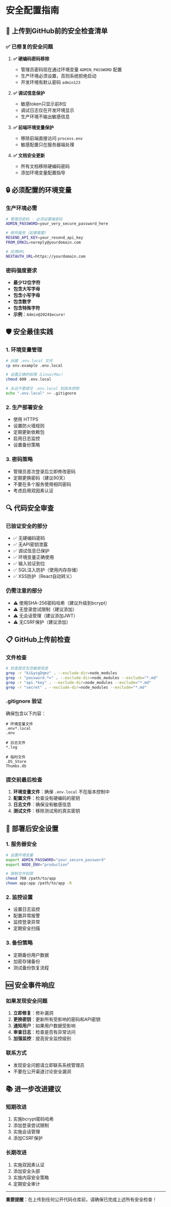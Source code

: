 # 安全配置指南

## 🚨 上传到GitHub前的安全检查清单

### ✅ 已修复的安全问题

1. **✅ 硬编码密码移除**
   - 管理员密码现在通过环境变量 `ADMIN_PASSWORD` 配置
   - 生产环境必须设置，否则系统拒绝启动
   - 开发环境有默认密码 `admin123`

2. **✅ 调试信息保护**
   - 敏感token只显示前8位
   - 调试日志仅在开发环境显示
   - 生产环境不输出敏感信息

3. **✅ 前端环境变量保护**
   - 移除前端直接访问 `process.env`
   - 敏感配置只在服务器端处理

4. **✅ 文档安全更新**
   - 所有文档移除硬编码密码
   - 添加环境变量配置指导

## 🔒 必须配置的环境变量

### 生产环境必需
```bash
# 管理员密码 - 必须设置强密码
ADMIN_PASSWORD=your_very_secure_password_here

# 邮件服务（如果需要）
RESEND_API_KEY=your_resend_api_key
FROM_EMAIL=noreply@yourdomain.com

# 应用URL
NEXTAUTH_URL=https://yourdomain.com
```

### 密码强度要求
- **最少12位字符**
- **包含大写字母**
- **包含小写字母** 
- **包含数字**
- **包含特殊字符**
- **示例**：`Admin@2024$ecure!`

## 🛡️ 安全最佳实践

### 1. 环境变量管理
```bash
# 创建 .env.local 文件
cp env.example .env.local

# 设置正确的权限（Linux/Mac）
chmod 600 .env.local

# 永远不要提交 .env.local 到版本控制
echo ".env.local" >> .gitignore
```

### 2. 生产部署安全
- 使用 HTTPS
- 设置防火墙规则
- 定期更新依赖包
- 启用日志监控
- 设置备份策略

### 3. 密码策略
- 管理员首次登录后立即修改密码
- 定期更换密码（建议90天）
- 不要在多个服务使用相同密码
- 考虑启用双因素认证

## 🔍 代码安全审查

### 已验证安全的部分
- ✅ 无硬编码密码
- ✅ 无API密钥泄露
- ✅ 调试信息已保护
- ✅ 环境变量正确使用
- ✅ 输入验证到位
- ✅ SQL注入防护（使用内存存储）
- ✅ XSS防护（React自动转义）

### 仍需注意的部分
- ⚠️ 使用SHA-256密码哈希（建议升级到bcrypt）
- ⚠️ 无登录尝试限制（建议添加）
- ⚠️ 无会话管理（建议添加JWT）
- ⚠️ 无CSRF保护（建议添加）

## 📋 GitHub上传前检查

### 文件检查
```bash
# 检查是否包含敏感信息
grep -r "ki&ysgDqmz" . --exclude-dir=node_modules
grep -r "password.*=" . --exclude-dir=node_modules --exclude="*.md"
grep -r "api.*key" . --exclude-dir=node_modules --exclude="*.md"
grep -r "secret" . --exclude-dir=node_modules --exclude="*.md"
```

### .gitignore 验证
确保包含以下内容：
```
# 环境变量文件
.env*.local
.env

# 日志文件
*.log

# 临时文件
.DS_Store
Thumbs.db
```

### 提交前最后检查
1. **环境变量文件**：确保 `.env.local` 不在版本控制中
2. **配置文件**：检查没有硬编码的密钥
3. **日志文件**：确保没有敏感信息
4. **测试文件**：移除测试用的真实密钥

## 🚀 部署后安全设置

### 1. 服务器安全
```bash
# 设置环境变量
export ADMIN_PASSWORD="your_secure_password"
export NODE_ENV="production"

# 限制文件权限
chmod 700 /path/to/app
chown app:app /path/to/app -R
```

### 2. 监控设置
- 设置日志监控
- 配置异常报警
- 监控登录异常
- 定期安全扫描

### 3. 备份策略
- 定期备份用户数据
- 加密存储备份
- 测试备份恢复流程

## 🆘 安全事件响应

### 如果发现安全问题
1. **立即修复**：修补漏洞
2. **更换密钥**：更新所有受影响的密码和API密钥
3. **通知用户**：如果用户数据受影响
4. **审查日志**：检查是否有异常访问
5. **加强监控**：提高安全监控级别

### 联系方式
- 发现安全问题请立即联系系统管理员
- 不要在公开渠道讨论安全漏洞

## 📚 进一步改进建议

### 短期改进
1. 实施bcrypt密码哈希
2. 添加登录尝试限制
3. 实施会话管理
4. 添加CSRF保护

### 长期改进
1. 实施双因素认证
2. 添加安全头部
3. 实施内容安全策略
4. 定期安全审计

---

**重要提醒**：在上传到任何公开代码仓库前，请确保已完成上述所有安全检查！ 